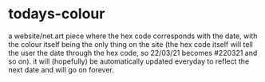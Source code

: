 # todays-colour

a website/net.art piece where the hex code corresponds with the date, with the colour itself being the only thing on the site (the hex code itself will tell the user the date through the hex code, so 22/03/21 becomes #220321 and so on). it will (hopefully) be automatically updated everyday to reflect the next date and will go on forever.
